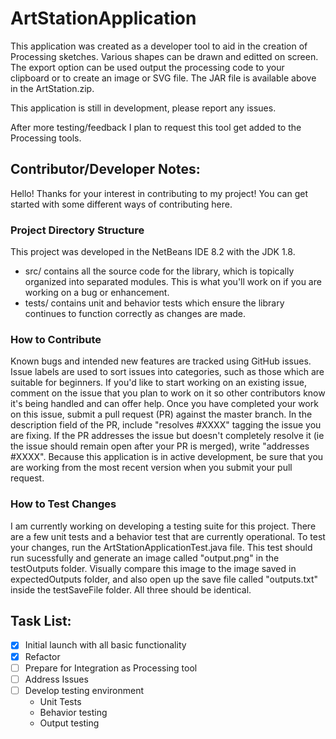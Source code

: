 # ArtStationApplication

This application was created as a developer tool to aid in the creation of Processing sketches. Various shapes can be drawn and editted on  screen. The export option can be used output the processing code to your clipboard or to create an image or SVG file. The JAR file is available above in the ArtStation.zip. 

This application is still in development, please report any issues. 

After more testing/feedback I plan to request this tool get added to the Processing tools. 

## Contributor/Developer Notes:

Hello! Thanks for your interest in contributing to my project! You can get started with some different ways of contributing here.

### Project Directory Structure
This project was developed in the NetBeans IDE 8.2 with the JDK 1.8. 

- src/ contains all the source code for the library, which is topically organized into separated modules. This is what you'll work on if you are working on a bug or enhancement.
- tests/ contains unit and behavior tests which ensure the library continues to function correctly as changes are made.

### How to Contribute
Known bugs and intended new features are tracked using GitHub issues. Issue labels are used to sort issues into categories, such as those which are suitable for beginners. If you'd like to start working on an existing issue, comment on the issue that you plan to work on it so other contributors know it's being handled and can offer help. Once you have completed your work on this issue, submit a pull request (PR) against the master branch. In the description field of the PR, include "resolves #XXXX" tagging the issue you are fixing. If the PR addresses the issue but doesn't completely resolve it (ie the issue should remain open after your PR is merged), write "addresses #XXXX". Because this application is in active development, be sure that you are working from the most recent version when you submit your pull request. 

### How to Test Changes
I am currently working on developing a testing suite for this project. There are a few unit tests and a behavior test that are currently operational. To test your changes, run the ArtStationApplicationTest.java file. This test should run sucessfully and generate an image called "output.png" in the testOutputs folder. Visually compare this image to the image saved in expectedOutputs folder, and also open up the save file called "outputs.txt" inside the testSaveFile folder. All three should be identical. 

## Task List:

- [x] Initial launch with all basic functionality 
- [x] Refactor
- [ ] Prepare for Integration as Processing tool
- [ ] Address Issues
- [ ] Develop testing environment
    - Unit Tests
    - Behavior testing
    - Output testing



